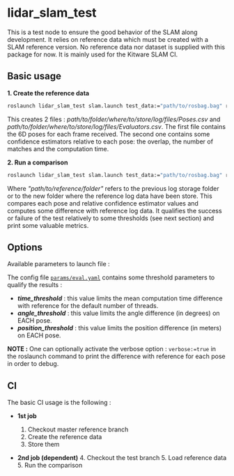 # lidar_slam_test

This is a test node to ensure the good behavior of the SLAM along development. It relies on reference data which must be created with a SLAM reference version.
No reference data nor dataset is supplied with this package for now. It is mainly used for the Kitware SLAM CI.

## Basic usage

**1. Create the reference data**

```bash
roslaunch lidar_slam_test slam.launch test_data:="path/to/rosbag.bag" res_path:="path/to/folder/where/to/store/log/files"
```

This creates 2 files : _path/to/folder/where/to/store/log/files/Poses.csv_ and _path/to/folder/where/to/store/log/files/Evaluators.csv_. The first file contains the 6D poses for each frame received. The second one contains some confidence estimators relative to each pose: the overlap, the number of matches and the computation time.

**2. Run a comparison**

```bash
roslaunch lidar_slam_test slam.launch test_data:="path/to/rosbag.bag" ref_path:="path/to/reference/folder" res_path:="path/to/folder/where/to/store/log/files"
```

Where _"path/to/reference/folder"_ refers to the previous log storage folder or to the new folder where the reference log data have been store.
This compares each pose and relative confidence estimator values and computes some difference with reference log data. It qualifies the success or failure of the test relatively to some thresholds (see next section) and print some valuable metrics.

## Options

Available parameters to launch file :

The config file [`params/eval.yaml`](params/eval.yaml) contains some threshold parameters to qualify the results :

* **_time_threshold_** : this value limits the mean computation time difference with reference for the default number of threads.
* **_angle_threshold_** : this value limits the angle difference (in degrees) on EACH pose.
* **_position_threshold_** : this value limits the position difference (in meters) on EACH pose.

**NOTE :** One can optionally activate the verbose option : ```verbose:=true``` in the roslaunch command to print the difference with reference for each pose in order to debug.

## CI

The basic CI usage is the following :

* **1st job**
   1. Checkout master reference branch
   2. Create the reference data
   3. Store them

* **2nd job (dependent)**
   4. Checkout the test branch
   5. Load reference data
   5. Run the comparison
